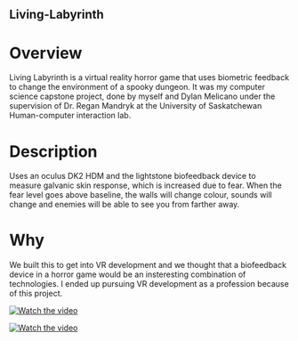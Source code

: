 ## Living-Labyrinth
# Overview
Living Labyrinth is a virtual reality horror game that uses biometric feedback to change the environment of a spooky dungeon. It was my computer science capstone project, done by myself and Dylan Melicano under the supervision of Dr. Regan Mandryk at the University of Saskatchewan Human-computer interaction lab.

# Description
Uses an oculus DK2 HDM and the lightstone biofeedback device to measure galvanic skin response, which is increased due to fear. When the fear level goes above baseline, the walls will change colour, sounds will change and enemies will be able to see you from farther away.

# Why
We built this to get into VR development and we thought that a biofeedback device in a horror game would be an insteresting combination of technologies. I ended up pursuing VR development as a profession because of this project.


[![Watch the video](https://youtu.be/BB6MbgTaWd4)](https://youtu.be/BB6MbgTaWd4 "Living Labyrinth Demo")

[![Watch the video](https://i.imgur.com/vKb2F1B.png)](https://youtu.be/vt5fpE0bzSY)
